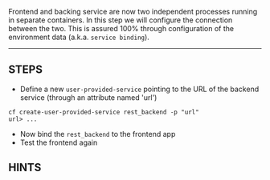 Frontend and backing service are now two independent processes running in separate containers. In this step we will configure the connection between the two. This is assured 100% through configuration of the environment data (a.k.a. `service binding`).

----------------------------------------------------------------------

## STEPS

* Define a new `user-provided-service` pointing to the URL of the backend service (through an attribute named 'url')
```
cf create-user-provided-service rest_backend -p "url"
url> ...
```
* Now bind the `rest_backend` to the frontend app
* Test the frontend again

## HINTS

